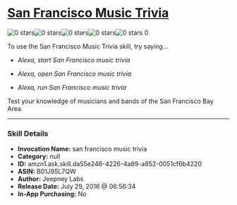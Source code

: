 # [San Francisco Music Trivia](http://alexa.amazon.com/#skills/amzn1.ask.skill.da55e246-4226-4a89-a852-0051cf6b4220)
![0 stars](../../images/ic_star_border_black_18dp_1x.png)![0 stars](../../images/ic_star_border_black_18dp_1x.png)![0 stars](../../images/ic_star_border_black_18dp_1x.png)![0 stars](../../images/ic_star_border_black_18dp_1x.png)![0 stars](../../images/ic_star_border_black_18dp_1x.png) 0

To use the San Francisco Music Trivia skill, try saying...

* *Alexa, start San Francisco music trivia*

* *Alexa, open San Francisco music trivia*

* *Alexa, run San Francisco music trivia*

Test your knowledge of musicians and bands of the San Francisco Bay Area.

***

### Skill Details

* **Invocation Name:** san francisco music trivia
* **Category:** null
* **ID:** amzn1.ask.skill.da55e246-4226-4a89-a852-0051cf6b4220
* **ASIN:** B01J95L7QW
* **Author:** Jeepney Labs
* **Release Date:** July 29, 2016 @ 06:56:34
* **In-App Purchasing:** No

